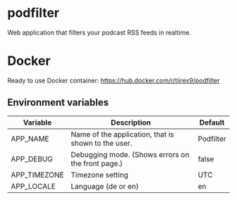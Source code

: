 # podfilter
Web application that filters your podcast RSS feeds in realtime.

# Docker
Ready to use Docker container: https://hub.docker.com/r/tiirex9/podfilter

## Environment variables
| Variable     | Description                                         | Default       |
|--------------|-----------------------------------------------------|---------------|
| APP_NAME     | Name of the application, that is shown to the user. | Podfilter     |
| APP_DEBUG    | Debugging mode. (Shows errors on the front page.)   | false         |
| APP_TIMEZONE | Timezone setting                                    | UTC           |
| APP_LOCALE   | Language (de or en)                                 | en            |
